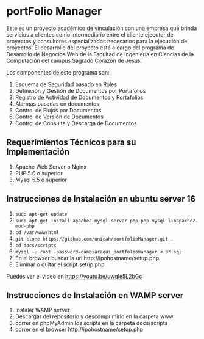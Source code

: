 # portFolio Manager

Este es un proyecto académico de vinculación con una empresa que brinda servicios
a clientes como intermediario entre el cliente ejecutor de proyectos y consultores
especializados necesarios para la ejecución de proyectos. El desarrollo del
proyecto está a cargo del programa de Desarrollo de Negocios Web de la
Facultad de Ingeniería en Ciencias de la Computación del campus Sagrado Corazón
de Jesus.

Los componentes de este programa son:
  1. Esquema de Seguridad basado en Roles
  2. Definición y Gestión de Documentos por Portafolios
  3. Registro de Actividad de Documentos y Portafolios
  4. Alarmas basadas en documentos
  5. Control de Flujos por Documentos
  6. Control de Versión de Documentos
  7. Control de Consulta y Descarga de Documentos


 ## Requerimientos Técnicos para su Implementación

  1. Apache Web Server o Nginx
  2. PHP 5.6 o superior
  3. Mysql 5.5 o superior

## Instrucciones de Instalación en ubuntu server 16

  1. ```sudo apt-get update```
  2. ```sudo apt-get install apache2 mysql-server php php-mysql libapache2-mod-php```
  3. ```cd /var/www/html```
  4. ```git clone https://github.com/unicah/portfolioManager.git .```
  5. ```cd docs/scripts```
  6. ```mysql -u root -password=cambiaraqui portfoliomanager < 0*.sql```
  7. En el browser buscar la url http://ipohostname/setup.php
  8. Eliminar o quitar el script setup.php

  Puedes ver el video en https://youtu.be/uwqle5L2bGc

## Instrucciones de Instalación en WAMP server
  1. Instalar WAMP server
  2. Descargar del repositorio y descomprimirlo en la carpeta www
  3. correr en phpMyAdmin los scripts en la carpeta docs/scripts
  4. correr en el browser http://ipohostname/setup.php
